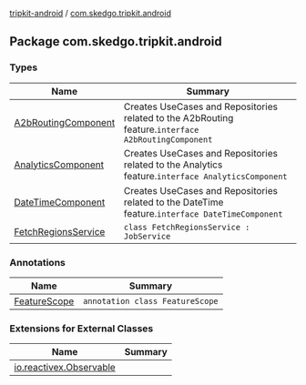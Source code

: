 [tripkit-android](../index.md) / [com.skedgo.tripkit.android](./index.md)

## Package com.skedgo.tripkit.android

### Types

| Name | Summary |
|---|---|
| [A2bRoutingComponent](-a2b-routing-component.md) | Creates UseCases and Repositories related to the A2bRouting feature.`interface A2bRoutingComponent` |
| [AnalyticsComponent](-analytics-component/index.md) | Creates UseCases and Repositories related to the Analytics feature.`interface AnalyticsComponent` |
| [DateTimeComponent](-date-time-component/index.md) | Creates UseCases and Repositories related to the DateTime feature.`interface DateTimeComponent` |
| [FetchRegionsService](-fetch-regions-service/index.md) | `class FetchRegionsService : JobService` |

### Annotations

| Name | Summary |
|---|---|
| [FeatureScope](-feature-scope/index.md) | `annotation class FeatureScope` |

### Extensions for External Classes

| Name | Summary |
|---|---|
| [io.reactivex.Observable](io.reactivex.-observable/index.md) |  |
